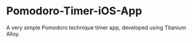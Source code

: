Pomodoro-Timer-iOS-App
======================

A very simple Pomodoro technique timer app, developed using Titanium Alloy.
